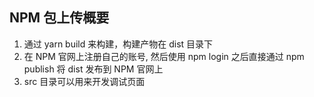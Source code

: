 ## NPM 包上传概要

1. 通过 yarn build 来构建，构建产物在 dist 目录下
2. 在 NPM 官网上注册自己的账号, 然后使用 npm login 之后直接通过 npm publish 将 dist 发布到 NPM 官网上
3. src 目录可以用来开发调试页面
